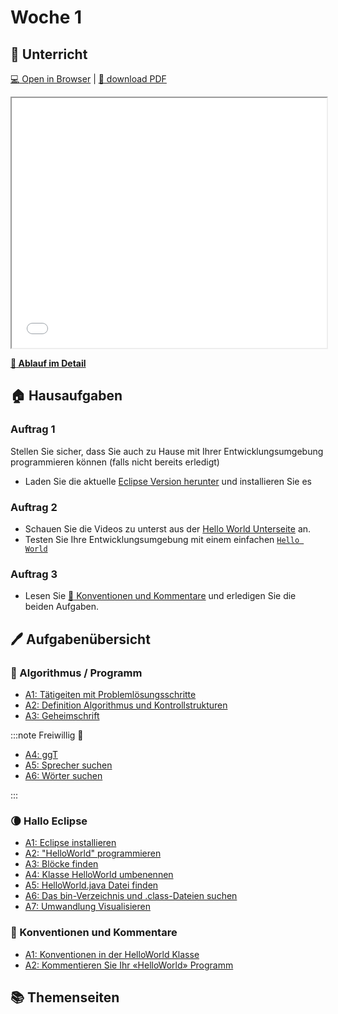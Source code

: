 # Woche 1

<div className="grid"><div>

## :school: Unterricht

[:computer: Open in Browser](pathname:///slides/woche-01) |
[:floppy_disk: download PDF](pathname:///slides/woche-01.pdf)

<iframe src="/bbzbl-modul-319/slides/woche-01" width="100%" height="400px"></iframe>

**[:compass: Ablauf im Detail](pathname:///woche-01)**

</div><div>

## :house: Hausaufgaben

### Auftrag 1

Stellen Sie sicher, dass Sie auch zu Hause mit Ihrer Entwicklungsumgebung
programmieren können (falls nicht bereits erledigt)

- Laden Sie die aktuelle [Eclipse Version herunter](https://www.eclipseide.org/)
  und installieren Sie es

### Auftrag 2

- Schauen Sie die Videos zu unterst aus der
  [Hello World Unterseite](./1b-hello-world/index.md) an.
- Testen Sie Ihre Entwicklungsumgebung mit einem einfachen
  [`Hello World`](./1b-hello-world/aufgabe2-helloworld.md)

### Auftrag 3

- Lesen Sie
  [:triangular_ruler: Konventionen und Kommentare](/docs/woche01/aufgabe5-konventionen.md)
  und erledigen Sie die beiden Aufgaben.

</div></div>

## :pen: Aufgabenübersicht

<div className="grid"><div>

### :butterfly: Algorithmus / Programm

- [A1: Tätigeiten mit Problemlösungsschritte](/docs/woche01/1a-grundlagen-algorithmus/index.md#pen-a1-welche-tätigkeiten-mit-problemlösungsschritten-sind-ihnen-bekannt)
- [A2: Definition Algorithmus und Kontrollstrukturen](/docs/woche01/1a-grundlagen-algorithmus/index.md#pen-a2-definition-algorithmus-und-kontrollstrukturen)
- [A3: Geheimschrift](/docs/woche01/1a-grundlagen-algorithmus/index.md#pen-a3-geheimschrift)

:::note Freiwillig 🦸

- [A4: ggT](/docs/woche01/1a-grundlagen-algorithmus/index.md#pen-a4-grösster-gemeinsamer-teiler-ggt)
- [A5: Sprecher suchen](/docs/woche01/1a-grundlagen-algorithmus/index.md#pen-a5-sprecher-suchen)
- [A6: Wörter suchen](/docs/woche01/1a-grundlagen-algorithmus/index.md#pen-a6-wörter-suchen)

:::

</div><div>

### :waning_crescent_moon: Hallo Eclipse

- [A1: Eclipse installieren](/docs/woche01/1b-hello-world/aufgabe1-entwicklungsumgebung.md)
- [A2: "HelloWorld" programmieren](/docs/woche01/1b-hello-world/aufgabe2-helloworld.md)
- [A3: Blöcke finden](/docs/woche01/1b-hello-world/aufgabe4-klammern-bloecke.md#pen-a3-blöcke-finden)
- [A4: Klasse HelloWorld umbenennen](/docs/woche01/1b-hello-world/aufgabe4-klammern-bloecke.md#pen-a4-klasse-umbenennen)
- [A5: HelloWorld.java Datei finden](/docs/woche01/1b-hello-world/aufgabe4-klammern-bloecke.md#pen-a5-helloworldjava-datei-finden)
- [A6: Das bin-Verzeichnis und .class-Dateien suchen](/docs/woche01/1b-hello-world/aufgabe5-compiler.md#pen-a6-das-bin-verzeichnis-und-class-dateien-suchen)
- [A7: Umwandlung Visualisieren](/docs/woche01/1b-hello-world/aufgabe5-compiler.md#pen-a7-umwandlung-visualisieren)

</div><div>

### :triangular_ruler: Konventionen und Kommentare

- [A1: Konventionen in der HelloWorld Klasse](/docs/woche01/aufgabe5-konventionen.md#pen-a1-konventionen-in-der-hellowolrd-klasse)
- [A2: Kommentieren Sie Ihr «HelloWorld» Programm](/docs/woche01/aufgabe5-konventionen.md#pen-a2-kommentieren-sie-ihr-helloworld-programm)

</div></div>

## :books: Themenseiten

<DocCardList />
